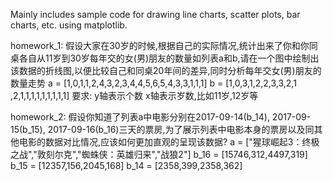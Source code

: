 Mainly includes sample code for drawing line charts, scatter plots, bar charts, etc. using matplotlib.

homework_1:
假设大家在30岁的时候,根据自己的实际情况,统计出来了你和你同桌各自从11岁到30岁每年交的女(男)朋友的数量如列表a和b,请在一个图中绘制出该数据的折线图,以便比较自己和同桌20年间的差异,同时分析每年交女(男)朋友的数量走势
a = [1,0,1,1,2,4,3,2,3,4,4,5,6,5,4,3,3,1,1,1]
b = [1,0,3,1,2,2,3,3,2,1 ,2,1,1,1,1,1,1,1,1,1]
要求:
    y轴表示个数
    x轴表示岁数,比如11岁,12岁等
    
homework_2:
假设你知道了列表a中电影分别在2017-09-14(b_14), 2017-09-15(b_15), 2017-09-16(b_16)三天的票房,为了展示列表中电影本身的票房以及同其他电影的数据对比情况,应该如何更加直观的呈现该数据?
a = ["猩球崛起3：终极之战","敦刻尔克","蜘蛛侠：英雄归来","战狼2"]
b_16 = [15746,312,4497,319]
b_15 = [12357,156,2045,168]
b_14 = [2358,399,2358,362]
